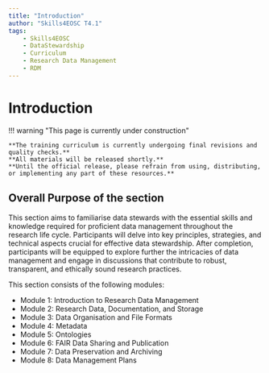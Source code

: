 ```yaml
---
title: "Introduction"
author: "Skills4EOSC T4.1"
tags:
    - Skills4EOSC
    - DataStewardship
    - Curriculum
    - Research Data Management
    - RDM
---
```


# Introduction

!!! warning "This page is currently under construction"

    **The training curriculum is currently undergoing final revisions and quality checks.**
    **All materials will be released shortly.**
    **Until the official release, please refrain from using, distributing, or implementing any part of these resources.**

## Overall Purpose of the section

This section aims to familiarise data stewards with the essential skills and knowledge required for proficient data management throughout the research life cycle. Participants will delve into key principles, strategies, and technical aspects crucial for effective data stewardship. After completion, participants will be equipped to explore further the intricacies of data management and engage in discussions that contribute to robust, transparent, and ethically sound research practices.

This section consists of the following modules:

- Module 1: Introduction to Research Data Management
- Module 2: Research Data, Documentation, and Storage
- Module 3: Data Organisation and File Formats
- Module 4: Metadata
- Module 5: Ontologies
- Module 6: FAIR Data Sharing and Publication
- Module 7: Data Preservation and Archiving
- Module 8: Data Management Plans
